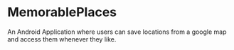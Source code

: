 # MemorablePlaces
An Android Application where users can save locations from a google map and access them whenever they like.
